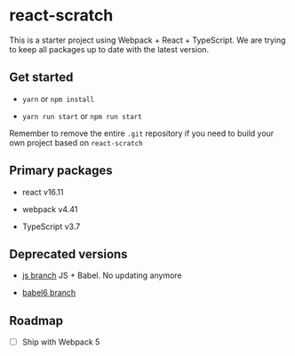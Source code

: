# react-scratch

This is a starter project using Webpack + React + TypeScript. We are trying to keep all packages up to date with the latest version.

## Get started

- `yarn` or `npm install`

- `yarn run start` or `npm run start`

Remember to remove the entire `.git` repository if you need to build your own project based on `react-scratch`

## Primary packages

- react v16.11

- webpack v4.41

- TypeScript v3.7


## Deprecated versions

- [js branch](https://github.com/yuqingc/react-scratch/tree/js) JS + Babel. No updating anymore

- [babel6 branch](https://github.com/yuqingc/react-scratch/tree/babel6)

## Roadmap

- [ ] Ship with Webpack 5
